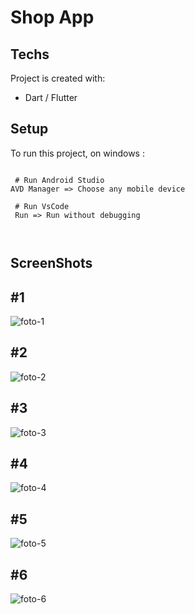 # Shop App


## Techs
Project is created with:
* Dart / Flutter



## Setup
To run this project, on windows :

```

 # Run Android Studio
AVD Manager => Choose any mobile device
 
 # Run VsCode
 Run => Run without debugging
 
 
```
  ## ScreenShots

 #1
 --
 ![foto-1](https://github.com/myamann/Shop-App-Flutter/blob/master/ss/1.JPG?raw=true)
 
 #2
 --
 ![foto-2](https://github.com/myamann/Shop-App-Flutter/blob/master/ss/2.JPG?raw=true)
 
 #3
 --
 ![foto-3](https://github.com/myamann/Shop-App-Flutter/blob/master/ss/3.JPG?raw=true)
  
 #4 
 --
 ![foto-4](https://github.com/myamann/Shop-App-Flutter/blob/master/ss/4.JPG?raw=true)
  
 #5 
 --
 ![foto-5](https://github.com/myamann/Shop-App-Flutter/blob/master/ss/5.JPG?raw=true)
 
 #6
 --
 ![foto-6](https://github.com/myamann/Shop-App-Flutter/blob/master/ss/6.JPG?raw=true)
